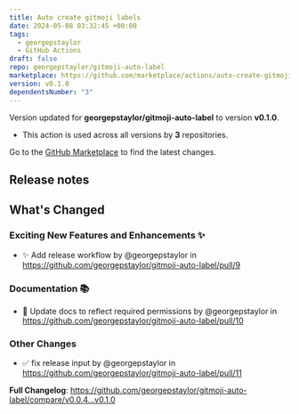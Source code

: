 ```yaml
---
title: Auto create gitmoji labels
date: 2024-05-08 03:32:45 +00:00
tags:
  - georgepstaylor
  - GitHub Actions
draft: false
repo: georgepstaylor/gitmoji-auto-label
marketplace: https://github.com/marketplace/actions/auto-create-gitmoji-labels
version: v0.1.0
dependentsNumber: "3"
---
```



Version updated for **georgepstaylor/gitmoji-auto-label** to version **v0.1.0**.
- This action is used across all versions by **3** repositories.

Go to the [GitHub Marketplace](https://github.com/marketplace/actions/auto-create-gitmoji-labels) to find the latest changes.

## Release notes

<!-- Release notes generated using configuration in .github/release.yml at main -->

## What's Changed
### Exciting New Features and Enhancements ✨
* ✨ Add release workflow by @georgepstaylor in https://github.com/georgepstaylor/gitmoji-auto-label/pull/9
### Documentation 📚
* 📝 Update docs to reflect required permissions by @georgepstaylor in https://github.com/georgepstaylor/gitmoji-auto-label/pull/10
### Other Changes
* ✅ fix release input by @georgepstaylor in https://github.com/georgepstaylor/gitmoji-auto-label/pull/11


**Full Changelog**: https://github.com/georgepstaylor/gitmoji-auto-label/compare/v0.0.4...v0.1.0

